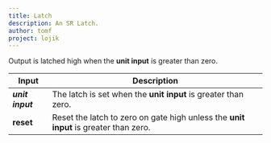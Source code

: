 ```yaml
---
title: Latch
description: An SR Latch.
author: tomf
project: lojik
---
```


<md-img src="lojik/latch.png" alt=""></md-img>

Output is latched high when the **unit input** is greater than zero.

| Input            | Description                                                                          |
| ---------------- | ------------------------------------------------------------------------------------ |
| **_unit input_** | The latch is set when the **unit input** is greater than zero.                       |
| **reset**        | Reset the latch to zero on gate high unless the **unit input** is greater than zero. |
